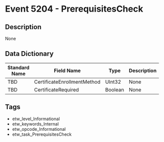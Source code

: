 # Event 5204 - PrerequisitesCheck

## Description
None

## Data Dictionary
|Standard Name|Field Name|Type|Description|Sample Value|
|---|---|---|---|---|
|TBD|CertificateEnrollmentMethod|UInt32|None|`None`|
|TBD|CertificateRequired|Boolean|None|`None`|

## Tags
* etw_level_Informational
* etw_keywords_Internal
* etw_opcode_Informational
* etw_task_PrerequisitesCheck